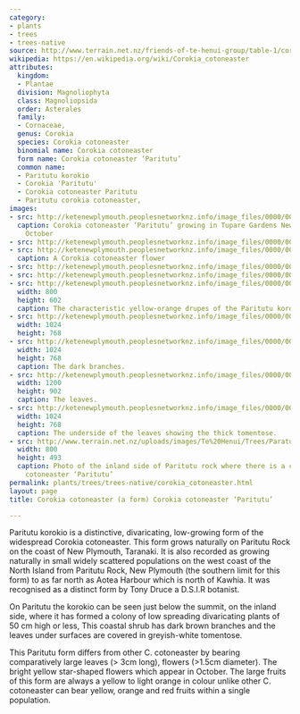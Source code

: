 ```yaml
---
category:
- plants
- trees
- trees-native
source: http://www.terrain.net.nz/friends-of-te-henui-group/table-1/corokia-cotoneaster-a-form-corokia-cotoneaster-paritutu.html
wikipedia: https://en.wikipedia.org/wiki/Corokia_cotoneaster
attributes:
  kingdom:
  - Plantae
  division: Magnoliophyta
  class: Magnoliopsida
  order: Asterales
  family:
  - Cornaceae,
  genus: Corokia
  species: Corokia cotoneaster
  binomial name: Corokia cotoneaster
  form name: Corokia cotoneaster ‘Paritutu’
  common name:
  - Paritutu korokio
  - Corokia 'Paritutu'
  - Corokia cotoneaster Paritutu
  - Paritutu corokia cotoneaster,
images:
- src: http://ketenewplymouth.peoplesnetworknz.info/image_files/0000/0012/5928/Corokia_cotoneaster_%E2%80%98Paritutu%E2%80%99.JPG
  caption: Corokia cotoneaster ‘Paritutu’ growing in Tupare Gardens New Plymouth late
    October
- src: http://ketenewplymouth.peoplesnetworknz.info/image_files/0000/0011/0093/Corokia_cotoneaster_%E2%80%98Paritutu%E2%80%99_4608x3456-001.JPG
- src: http://ketenewplymouth.peoplesnetworknz.info/image_files/0000/0011/0088/Corokia_cotoneaster_%E2%80%98Paritutu%E2%80%99_3072x2304-007.JPG
  caption: A Corokia cotoneaster flower
- src: http://ketenewplymouth.peoplesnetworknz.info/image_files/0000/0012/5933/Corokia_cotoneaster_%E2%80%98Paritutu%E2%80%99-001.JPG
- src: http://ketenewplymouth.peoplesnetworknz.info/image_files/0000/0012/5938/Corokia_cotoneaster_%E2%80%98Paritutu%E2%80%99-002.JPG
- src: http://ketenewplymouth.peoplesnetworknz.info/image_files/0000/0010/7943/Corokia_cotoneaster_-_The_Paritutu_Korokio-002.JPG
  width: 800
  height: 602
  caption: The characteristic yellow-orange drupes of the Paritutu korokio.
- src: http://ketenewplymouth.peoplesnetworknz.info/image_files/0000/0010/7953/Corokia_cotoneaster_-_The_Paritutu_Korokio-004.JPG
  width: 1024
  height: 768
- src: http://ketenewplymouth.peoplesnetworknz.info/image_files/0000/0010/7938/Corokia_cotoneaster_-_The_Paritutu_Korokio-001.JPG
  width: 1024
  height: 768
  caption: The dark branches.
- src: http://ketenewplymouth.peoplesnetworknz.info/image_files/0000/0010/7958/Corokia_cotoneaster_-_The_Paritutu_Korokio-005.JPG
  width: 1200
  height: 902
  caption: The leaves.
- src: http://ketenewplymouth.peoplesnetworknz.info/image_files/0000/0010/7963/Corokia_cotoneaster_-_The_Paritutu_Korokio-006.JPG
  width: 1024
  height: 768
  caption: The underside of the leaves showing the thick tomentose.
- src: http://www.terrain.net.nz/uploads/images/Te%20Henui/Trees/Paratutu.jpg
  width: 800
  height: 493
  caption: Photo of the inland side of Paritutu rock where there is a colony of Corokia
    cotoneaster ‘Paritutu’
permalink: plants/trees/trees-native/corokia_cotoneaster.html
layout: page
title: Corokia cotoneaster (a form) Corokia cotoneaster ‘Paritutu’

---
```

Paritutu korokio is a distinctive, divaricating, low-growing form of the widespread Corokia cotoneaster. This form grows naturally on Paritutu Rock on the coast of New Plymouth, Taranaki. It is also recorded as growing naturally in small widely scattered populations on the west coast of the North Island from Paritutu Rock, New Plymouth (the southern limit for this form) to as far north as Aotea Harbour which is north of Kawhia. It was recognised as a distinct form by Tony Druce a D.S.I.R botanist.

On Paritutu the korokio can be seen just below the summit, on the inland side, where it has formed a colony of low spreading divaricating plants of 50 cm high or less,
This coastal shrub has dark brown branches and the leaves under surfaces are covered in greyish-white tomentose.</p> <p>This Paritutu form differs from other C. cotoneaster by bearing comparatively large leaves (&gt; 3cm long), flowers (&gt;1.5cm diameter). The bright yellow star-shaped flowers which appear in October. The large fruits of this form are always a yellow to light orange in colour unlike other C. cotoneaster can bear yellow, orange and red fruits within a single population.
